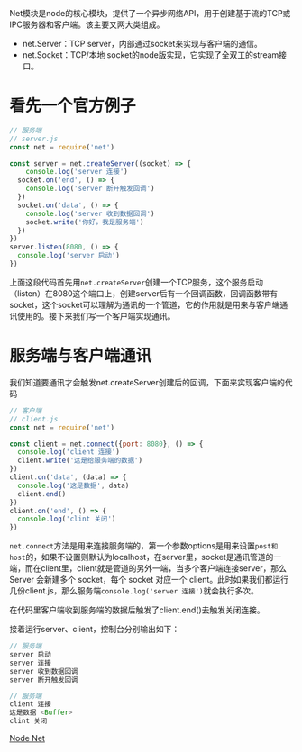 Net模块是node的核心模块，提供了一个异步网络API，用于创建基于流的TCP或IPC服务器和客户端。该主要又两大类组成。

- net.Server：TCP server，内部通过socket来实现与客户端的通信。
- net.Socket：TCP/本地 socket的node版实现，它实现了全双工的stream接口。



# 看先一个官方例子

```js
// 服务端
// server.js
const net = require('net')

const server = net.createServer((socket) => {
 	console.log('server 连接')
  socket.on('end', () => {
    console.log('server 断开触发回调')
  })
  socket.on('data', () => {
    console.log('server 收到数据回调')
    socket.write('你好，我是服务端')
  })
})
server.listen(8080, () => {
  console.log('server 启动')
})
```

上面这段代码首先用``net.createServer``创建一个TCP服务，这个服务启动（listen）在8080这个端口上，创建server后有一个回调函数，回调函数带有socket，这个socket可以理解为通讯的一个管道，它的作用就是用来与客户端通讯使用的。接下来我们写一个客户端实现通讯。



# 服务端与客户端通讯

我们知道要通讯才会触发net.createServer创建后的回调，下面来实现客户端的代码

```js
// 客户端
// client.js
const net = require('net')

const client = net.connect({port: 8080}, () => {
  console.log('client 连接')
  client.write('这是给服务端的数据')
})
client.on('data', (data) => {
  console.log('这是数据', data)
  client.end()
})
client.on('end', () => {
  console.log('clint 关闭')
})
```

``net.connect``方法是用来连接服务端的，第一个参数options是用来设置``post和host``的，如果不设置则默认为localhost，在server里，socket是通讯管道的一端，而在client里，client就是管道的另外一端，当多个客户端连接server，那么Server 会新建多个 socket，每个 socket 对应一个 client。此时如果我们都运行几份client.js，那么服务端``console.log('server 连接')``就会执行多次。

在代码里客户端收到服务端的数据后触发了client.end()去触发关闭连接。



接着运行server、client，控制台分别输出如下：

```js
// 服务端
server 启动
server 连接
server 收到数据回调
server 断开触发回调

// 服务端
client 连接
这是数据 <Buffer>
clint 关闭
```





[Node Net](https://nodejs.org/dist/latest-v12.x/docs/api/net.html#net_net_connect_options_connectlistener)



